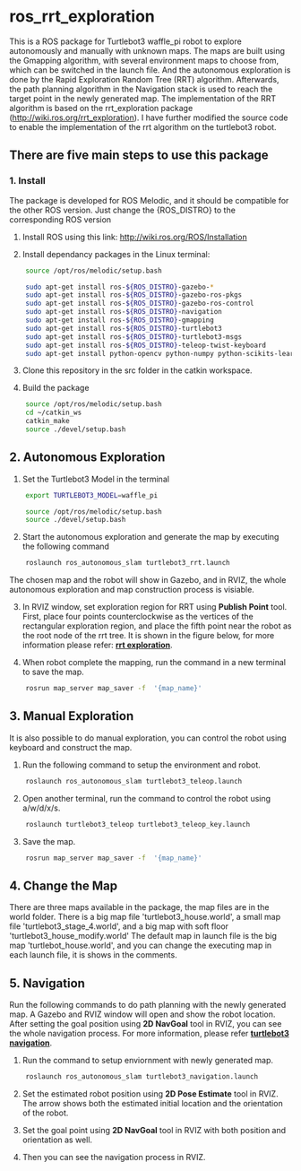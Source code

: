 # ros_rrt_exploration

This is a ROS package for Turtlebot3 waffle_pi robot to explore autonomously and manually with unknown maps. The maps are built using the Gmapping algorithm, with several environment maps to choose from, which can be switched in the launch file. 
And the autonomous exploration is done by the Rapid Exploration Random Tree (RRT) algorithm. Afterwards, the path planning algorithm in the Navigation stack is used to reach the target point in the newly generated map.
The implementation of the RRT algorithm is based on the rrt_exploration package (http://wiki.ros.org/rrt_exploration). I have further modified the source code to enable the implementation of the rrt algorithm on the turtlebot3 robot.

## There are five main steps to use this package

### 1. Install
The package is developed for ROS Melodic, and it should be compatible for the other ROS version. Just change the {ROS_DISTRO} to the corresponding ROS version
1. Install ROS using this link: http://wiki.ros.org/ROS/Installation

2. Install dependancy packages in the Linux terminal:
```bash
    source /opt/ros/melodic/setup.bash

    sudo apt-get install ros-${ROS_DISTRO}-gazebo-*
    sudo apt-get install ros-${ROS_DISTRO}-gazebo-ros-pkgs 
    sudo apt-get install ros-${ROS_DISTRO}-gazebo-ros-control
    sudo apt-get install ros-${ROS_DISTRO}-navigation
    sudo apt-get install ros-${ROS_DISTRO}-gmapping
    sudo apt-get install ros-${ROS_DISTRO}-turtlebot3
    sudo apt-get install ros-${ROS_DISTRO}-turtlebot3-msgs
    sudo apt-get install ros-${ROS_DISTRO}-teleop-twist-keyboard
	sudo apt-get install python-opencv python-numpy python-scikits-learn   
 ```
3. Clone this repository in the src folder in the catkin workspace.

4. Build the package

```bash
    source /opt/ros/melodic/setup.bash
    cd ~/catkin_ws
    catkin_make
    source ./devel/setup.bash
 ```
## 2. Autonomous Exploration
1. Set the Turtlebot3 Model in the terminal

```bash
	export TURTLEBOT3_MODEL=waffle_pi

	source /opt/ros/melodic/setup.bash
	source ./devel/setup.bash
```

2. Start the autonomous exploration and generate the map by executing the following command

```bash
	roslaunch ros_autonomous_slam turtlebot3_rrt.launch
```
The chosen map and the robot will show in Gazebo, and in RVIZ, the whole autonomous exploration and map construction process is visiable.

3. In RVIZ window, set exploration region for RRT using **Publish Point** tool.
	First, place four points counterclockwise as the vertices of the rectangular exploration region, and place the fifth point near the robot as the root node of the rrt tree. It is shown in the figure below, for more information please refer:  **[rrt exploration](http://wiki.ros.org/rrt_exploration)**.

4. When robot complete the mapping, run the command in a new terminal to save the map.

```bash
	rosrun map_server map_saver -f  '{map_name}'
```

## 3. Manual Exploration
It is also possible to do manual exploration, you can control the robot using keyboard and construct the map.

1. Run the following command to setup the environment and robot.

```bash
	roslaunch ros_autonomous_slam turtlebot3_teleop.launch
```

2. Open another terminal, run the command to control the robot using a/w/d/x/s.

```bash
	roslaunch turtlebot3_teleop turtlebot3_teleop_key.launch
```

3. Save the map.

```bash
	rosrun map_server map_saver -f  '{map_name}'
```


## 4. Change the Map
There are three maps available in the package, the map files are in the world folder.
There is a big map file 'turtlebot3_house.world', a small map file 'turtlebot3_stage_4.world', and a big map with soft floor 'turtlebot3_house_modify.world'
The default map in launch file is the big map 'turtlebot_house.world', and you can change the executing map in each launch file, it is shows in the comments.

## 5. Navigation
Run the following commands to do path planning with the newly generated map.
A Gazebo and RVIZ window will open and show the robot location. 
After setting the goal position using **2D NavGoal** tool in RVIZ, you can see the whole navigation process.
For more information, please refer **[turtlebot3 navigation](https://emanual.robotis.com/docs/en/platform/turtlebot3/navigation/#tuning-guide)**.
    
1. Run the command to setup enviornment with newly generated map.
```bash
    roslaunch ros_autonomous_slam turtlebot3_navigation.launch 
```

2. Set the estimated robot position using **2D Pose Estimate** tool in RVIZ. 
The arrow shows both the estimated initial location and the orientation of the robot.

3. Set the goal point using **2D NavGoal** tool in RVIZ with both position and orientation as well.
4. Then you can see the navigation process in RVIZ.






